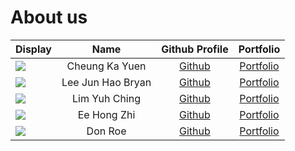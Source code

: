 # About us

Display |       Name        |              Github Profile              | Portfolio 
--------|:-----------------:|:----------------------------------------:|:---------:
![](https://via.placeholder.com/100.png?text=Photo) |  Cheung Ka Yuen   | [Github](https://github.com/KenCheung18) | [Portfolio](docs/team/johndoe.md)
![](https://via.placeholder.com/100.png?text=Photo) | Lee Jun Hao Bryan |   [Github](https://github.com/bljhty)    | [Portfolio](docs/team/johndoe.md)
![](https://via.placeholder.com/100.png?text=Photo) |   Lim Yuh Ching   | [Github](https://github.com/limyuhching) | [Portfolio](docs/team/johndoe.md)
![](https://via.placeholder.com/100.png?text=Photo) |    Ee Hong Zhi    |  [Github](https://github.com/Hongzhii)   | [Portfolio](docs/team/johndoe.md)
![](https://via.placeholder.com/100.png?text=Photo) |      Don Roe      |      [Github](https://github.com/)       | [Portfolio](docs/team/johndoe.md)

